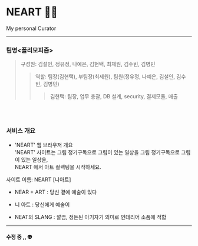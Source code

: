 # NEART :artist:

My personal Curator

---------------------------------

### 팀명<폴리모피즘>
> 구성원: 김설인, 정유정, 나예은, 김현택, 최제원, 김수빈, 김병민
>
>> 역할: 팀장(김현택), 부팀장(최제원), 팀원(정유정, 나예은, 김설인, 김수빈, 김병민) 
>>
>>> 김현택: 팀장, 업무 총괄, DB 설계, security, 결제모듈, 매출

<br>
<br>

### 서비스 개요
- 'NEART' 웹 브라우저 개요 <br>
'NEART' 사이트는 그림 정기구독으로 그림이 있는 일상을 
그림 정기구독으로 그림이 있는 일상을,   
NEART 에서 아트 컬렉팅을 시작하세요.


 사이트 이름: NEART [니아트]

 - NEAR + ART : 당신 곁에 예술이 있다

 - 니 아트 : 당신에게 예술이

 - NEAT의 SLANG : 깔끔, 정돈된 아기자기 의미로 인테리어 소품에 적합

---------------------------------
#### 수정 중 ,, :alien:

<!--

### 서비스 목적


### 핵심 기술 및 주요 기능


------------------------------
### 기대효과

------------------------------
### 페이지구성(시나리오)

------------------------------

### 구현 화면 -->
